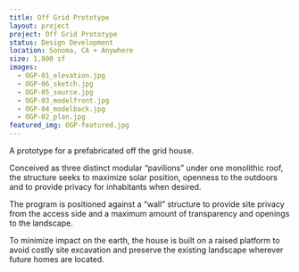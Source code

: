 ```yaml
---
title: Off Grid Prototype
layout: project
project: Off Grid Prototype
status: Design Development
location: Sonoma, CA + Anywhere
size: 1,800 sf
images:
  - OGP-01_elevation.jpg
  - OGP-06_sketch.jpg
  - OGP-05_source.jpg
  - OGP-03_modelfront.jpg
  - OGP-04_modelback.jpg
  - OGP-02_plan.jpg
featured_img: OGP-featured.jpg
---
```


A prototype for a prefabricated off the grid house. 

Conceived as three distinct modular “pavilions” under one monolithic roof, the structure seeks to maximize solar position, openness to the outdoors and to provide privacy for inhabitants when desired.

The program is positioned against a “wall” structure to provide site privacy from the access side and a maximum amount of transparency and openings to the landscape.

To minimize impact on the earth, the house is built on a raised platform to avoid costly site excavation and preserve the existing landscape wherever future homes are located.